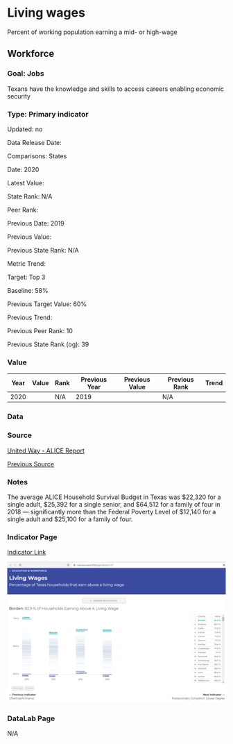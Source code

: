# Living wages

Percent of working population earning a mid- or high-wage

## Workforce

### Goal: Jobs

Texans have the knowledge and skills to access careers enabling economic security

### Type: Primary indicator

Updated: no

Data Release Date: 

Comparisons: States

Date: 2020

Latest Value:  

State Rank: N/A

Peer Rank: 

Previous Date: 2019

Previous Value: 

Previous State Rank: N/A

Metric Trend: 

Target: Top 3

Baseline: 58%

Previous Target Value: 60%

Previous Trend: 

Previous Peer Rank: 10

Previous State Rank (og): 39

### Value

| Year |  Value      | Rank     | Previous Year   | Previous Value | Previous Rank | Trend | 
| ----------- | ----------- | ----------- | ----------- | ----------- | ----------- | -----------|
|   2020      |         | N/A         |    2019     |         | N/A         |           | 


### Data

### Source
[United Way - ALICE Report](2020ALICEReport_TX_FINAL.pdf)

[Previous Source](https://www.brookings.edu/research/meet-the-low-wage-workforce/)

### Notes

The average ALICE Household Survival Budget in Texas was $22,320 for a single adult,
$25,392 for a single senior, and $64,512 for a family of four in 2018 — significantly
more than the Federal Poverty Level of $12,140 for a single adult and $25,100 for a
family of four.

### Indicator Page

[Indicator Link](https://indicators.texas2036.org/indicator/127)

![wage](./indicator_wage.PNG)

### DataLab Page

N/A


